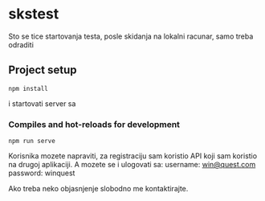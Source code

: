 # skstest

Sto se tice startovanja testa,
posle skidanja na lokalni racunar,
samo treba odraditi 

## Project setup
```
npm install
```
i startovati server sa

### Compiles and hot-reloads for development
```
npm run serve
```

Korisnika mozete napraviti, za registraciju sam koristio API koji sam koristio na drugoj aplikaciji.
A mozete se i ulogovati sa:
username: win@quest.com 
password: winquest

Ako treba neko objasnjenje slobodno me kontaktirajte.





